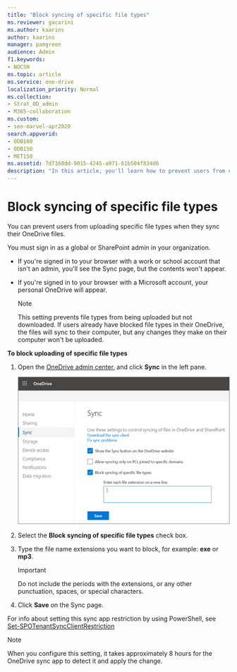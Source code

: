 ```yaml
---
title: "Block syncing of specific file types"
ms.reviewer: gacarini
ms.author: kaarins
author: kaarins
manager: pamgreen
audience: Admin
f1.keywords:
- NOCSH
ms.topic: article
ms.service: one-drive
localization_priority: Normal
ms.collection: 
- Strat_OD_admin
- M365-collaboration
ms.custom:
- seo-marvel-apr2020
search.appverid:
- ODB160
- ODB150
- MET150
ms.assetid: 7d7168dd-9015-4245-a971-61b504f834d6
description: "In this article, you'll learn how to prevent users from uploading specific file types using the OneDrive admin center."
---
```


# Block syncing of specific file types

You can prevent users from uploading specific file types when they sync their OneDrive files.

You must sign in as a global or SharePoint admin in your organization.

- If you're signed in to your browser with a work or school account that isn't an admin, you'll see the Sync page, but the contents won't appear.
- If you're signed in to your browser with a Microsoft account, your personal OneDrive will appear.

   > [!NOTE]
   > This setting prevents file types from being uploaded but not downloaded. If users already have blocked file types in their OneDrive, the files will sync to their computer, but any changes they make on their computer won't be uploaded.

  
 **To block uploading of specific file types**
  
1. Open the [OneDrive admin center](https://admin.onedrive.com), and click **Sync** in the left pane.

    ![The Sync page of the OneDrive admin center](media/od-admin-sync.png)
  
2. Select the **Block syncing of specific file types** check box.

3. Type the file name extensions you want to block, for example: **exe** or **mp3**.

    > [!IMPORTANT]
    > Do not include the periods with the extensions, or any other punctuation, spaces, or special characters.
  
4. Click **Save** on the Sync page.

For info about setting this sync app restriction by using PowerShell, see [Set-SPOTenantSyncClientRestriction](/powershell/module/sharepoint-online/set-spotenantsyncclientrestriction)

   > [!NOTE]
   > When you configure this setting, it takes approximately 8 hours for the OneDrive sync app to detect it and apply the change.

